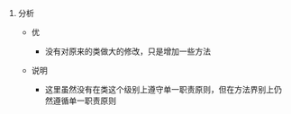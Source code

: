 1. 分析
   - 优
      - 没有对原来的类做大的修改，只是增加一些方法
   
   - 说明
      - 这里虽然没有在类这个级别上遵守单一职责原则，但在方法界别上仍然遵循单一职责原则 